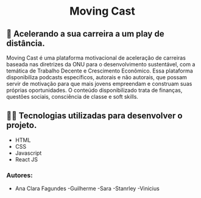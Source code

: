 <h1 align="center">Moving Cast</h1>

## 🎯 Acelerando a sua carreira a um play de distância. 

Moving Cast é uma plataforma motivacional de aceleração de carreiras baseada nas diretrizes da ONU para o desenvolvimento sustentável, com a temática de Trabalho Decente e Crescimento Econômico. Essa plataforma disponibiliza podcasts específicos, autorais e não autorais, que possam servir de motivação para que mais jovens empreendam e construam suas próprias oportunidades. O conteúdo disponibilizado trata de finanças, questões sociais, consciência de classe e soft skills.

## 👨‍💻 Tecnologias utilizadas para desenvolver o projeto.

- HTML
- CSS
- Javascript
- React JS

### Autores: 
- Ana Clara Fagundes 
-Guilherme
-Sara
-Stanrley
-Vinicius 
